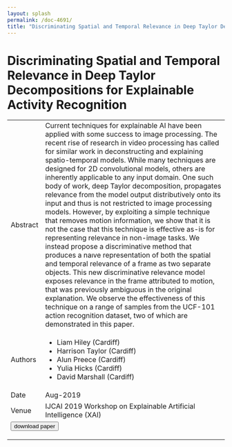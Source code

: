 ```yaml
---
layout: splash
permalink: /doc-4691/
title: "Discriminating Spatial and Temporal Relevance in Deep Taylor Decompositions for Explainable Activity Recognition"
---
```


# Discriminating Spatial and Temporal Relevance in Deep Taylor Decompositions for Explainable Activity Recognition

<table>
    <tbody>
    <tr>
        <td>Abstract</td>
        <td>Current techniques for explainable AI have been applied with some success to image processing. The recent rise of research in video processing has called for similar work in deconstructing and explaining spatio-temporal models. While many techniques are designed for 2D convolutional models, others are inherently applicable to any input domain. One such body of work, deep Taylor decomposition, propagates relevance from the model output distributively onto its input and thus is not restricted to image processing models. However, by exploiting a simple technique that removes motion information, we show that it is not the case that this technique is effective as-is for representing relevance in non-image tasks. We instead propose a discriminative method that produces a naıve representation of both the spatial and temporal relevance of a frame as two separate objects. This new discriminative relevance model exposes relevance in the frame attributed to motion, that was previously ambiguous in the original explanation. We observe the effectiveness of this technique on a range of samples from the UCF-101 action recognition dataset, two of which are demonstrated in this paper.</td>
    </tr>
    <tr>
        <td>Authors</td>
        <td>
            <ul>
                <li>Liam Hiley (Cardiff)</li>
                <li>Harrison Taylor (Cardiff)</li>
                <li>Alun Preece (Cardiff)</li>
                <li>Yulia Hicks (Cardiff)</li>
                <li>David Marshall (Cardiff)</li>
            </ul>
        </td>
    </tr>
    <tr>
        <td>Date</td>
        <td>Aug-2019</td>
    </tr>
    <tr>
        <td>Venue</td>
        <td>IJCAI 2019 Workshop on Explainable Artificial Intelligence (XAI)</td>
    </tr>
        <tr>
            <td colspan="2">
                <form method="get" action="https://ibm.box.com/v/doc-4691-paper">
                    <button type="submit">download paper</button>
                </form>
            </td>
        </tr>
    </tbody>
</table>
